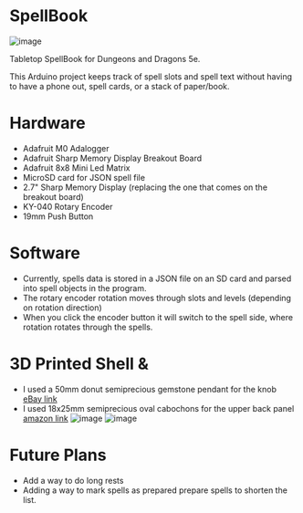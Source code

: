 # SpellBook

![image](https://user-images.githubusercontent.com/38335227/82676829-db814480-9bfb-11ea-97d4-c40af538b854.png)

Tabletop SpellBook for Dungeons and Dragons 5e.

This Arduino project keeps track of spell slots and spell text without having to have a phone out, spell cards, or a stack of paper/book.

# Hardware
* Adafruit M0 Adalogger
* Adafruit Sharp Memory Display Breakout Board
* Adafruit 8x8 Mini Led Matrix
* MicroSD card for JSON spell file
* 2.7" Sharp Memory Display (replacing the one that comes on the breakout board)
* KY-040 Rotary Encoder
* 19mm Push Button

# Software
* Currently, spells data is stored in a JSON file on an SD card and parsed into spell objects in the program.
* The rotary encoder rotation moves through slots and levels (depending on rotation direction)
* When you click the encoder button it will switch to the spell side, where rotation rotates through the spells.

# 3D Printed Shell & 
* I used a 50mm donut semiprecious gemstone pendant for the knob [eBay link](https://www.ebay.com/itm/50mm-Round-Donut-Ring-Gemstone-Pendant-Loose-Beads-1pc-6-Materials-Selectable/390793341631?ssPageName=STRK%3AMEBIDX%3AIT&var=660219589840&_trksid=p2060353.m2749.l2649)
* I used 18x25mm semiprecious oval cabochons for the upper back panel [amazon link](https://www.amazon.com/gp/product/B07WZXCKFW/ref=ppx_yo_dt_b_asin_title_o04_s01?ie=UTF8&psc=1)
![image](https://user-images.githubusercontent.com/38335227/82676911-01a6e480-9bfc-11ea-9411-a797c4ffbcaf.png)
![image](https://user-images.githubusercontent.com/38335227/82676941-0ec3d380-9bfc-11ea-9f65-5e3f2b848600.png)



# Future Plans
* Add a way to do long rests
* Adding a way to mark spells as prepared prepare spells to shorten the list.
